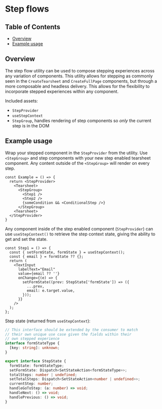 # Step flows

## Table of Contents

- [Overview](#overview)
- [Example usage](#example-usage)

## Overview

The step flow utility can be used to compose stepping experiences across any
variation of components. This utility allows for stepping as commonly seen in
the `CreateTearsheet` and `CreateFullPage` components, but through a more
composable and headless delivery. This allows for the flexibility to incorporate
stepped experiences within any component.

Included assets:

- `StepProvider`
- `useStepContext`
- `StepGroup`, handles rendering of step components so _only_ the current step
  is in the DOM

## Example usage

Wrap your stepped component in the `StepProvider` from the utility. Use
`<StepGroup>` and step components with your new step enabled tearsheet
component. Any content outside of the `<StepGroup>` will render on every step.

```tsx
const Example = () => {
  return <StepProvider>
    <Tearsheet>
      <StepGroup>
        <Step1 />
        <Step2 />
        {someCondition && <ConditionalStep />}
      </StepGroup>
    <Tearsheet>
  </StepProvider>
}
```

Any component inside of the step enabled component (`StepProvider`) can use
`useStepContext()` to retrieve the step context state, giving the ability to get
and set the state.

```tsx
const Step1 = () => {
  const { setFormState, formState } = useStepContext();
  const { email } = formState ?? {};
  return (
    <TextInput
      labelText="Email"
      value={email ?? ''}
      onChange={(e) => {
        setFormState((prev: StepState['formState']) => ({
          ...prev,
          email: e.target.value,
        }));
      }}
    />
  );
};
```

Step state (returned from `useStepContext`):

```ts
// This interface should be extended by the consumer to match
// their own unique use case given the fields within their
// own stepped experience
interface formStateType {
  [key: string]: unknown;
}

export interface StepState {
  formState: formStateType;
  setFormState: Dispatch<SetStateAction<formStateType>>;
  totalSteps: number | undefined;
  setTotalSteps: Dispatch<SetStateAction<number | undefined>>;
  currentStep: number;
  handleGoToStep: (a: number) => void;
  handleNext: () => void;
  handlePrevious: () => void;
}
```
